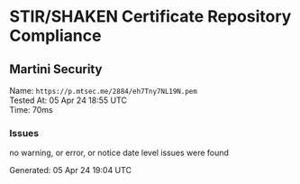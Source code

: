# STIR/SHAKEN Certificate Repository Compliance

## Martini Security

Name: `https://p.mtsec.me/2884/eh7Tny7NL19N.pem`\
Tested At: 05 Apr 24 18:55 UTC\
Time: 70ms

### Issues

no warning, or error, or notice date level issues were found

Generated: 05 Apr 24 19:04 UTC